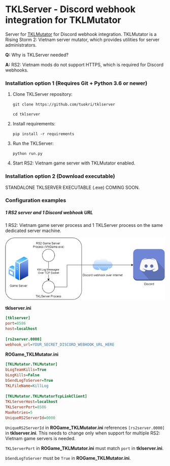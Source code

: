 # TKLServer - Discord webhook integration for TKLMutator

Server for [TKLMutator](https://github.com/tuokri/rs2-tklogging)
for Discord webhook integration.
TKLMutator is a Rising Storm 2: Vietnam server mutator, which provides utilities 
for server administrators.

**Q:** Why is TKLServer needed?

**A:** RS2: Vietnam mods do not support HTTPS, which is required for
Discord webhooks.

### Installation option 1 (Requires Git + Python 3.6 or newer)

1. Clone TKLServer repository:

    `git clone https://github.com/tuokri/tklserver`

    `cd tklserver`

2. Install requirements:

    `pip install -r requirements`

3. Run the TKLServer:

    `python run.py`

4. Start RS2: Vietnam game server with TKLMutator enabled.

### Installation option 2 (Download executable)

STANDALONE TKLSERVER EXECUTABLE (.exe) COMING SOON.

### Configuration examples

##### 1 RS2 server and 1 Discord webhook URL

1 RS2: Vietnam game server process and 1 TKLServer process on the
same dedicated server machine.

![1-server-1-webhook](1-server-1-webhook.png)

**tklserver.ini**
```ini
[tklserver]
port=8586
host=localhost

[rs2server.0000]
webhook_url=YOUR_SECRET_DISCORD_WEBHOOK_URL_HERE
```

**ROGame_TKLMutator.ini**
```ini
[TKLMutator.TKLMutator]
bLogTeamKills=True
bLogKills=False
bSendLogToServer=True
TKLFileName=KillLog

[TKLMutator.TKLMutatorTcpLinkClient]
TKLServerHost=localhost
TKLServerPort=8586
MaxRetries=5
UniqueRS2ServerId=0000
```

`UniqueRS2ServerId` in **ROGame_TKLMutator.ini** references `[rs2server.0000]` in **tklserver.ini**.
This needs to change only when support for multiple RS2: Vietnam game servers is needed.

`TKLServerPort` in **ROGame_TKLMutator.ini** must match `port` in **tklserver.ini**.

`bSendLogToServer` must be `True` in **ROGame_TKLMutator.ini**.
